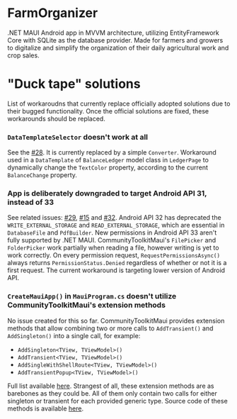 # FarmOrganizer
.NET MAUI Android app in MVVM architecture, utilizing EntityFramework Core with SQLite as the database provider. Made for farmers and growers to digitalize and simplify the organization of their daily agricultural work and crop sales.
# "Duck tape" solutions
List of workaroudns that currently replace officially adopted solutions due to their bugged functionality. Once the official solutions are fixed, these workarounds should be replaced.

### `DataTemplateSelector` doesn't work at all
See the [#28](https://github.com/MaxKolac/FarmOrganizer/pull/28).
It is currently replaced by a simple `Converter`. Workaround used in a `DataTemplate` of `BalanceLedger` model class in `LedgerPage` to dynamically change the `TextColor` property, according to the current `BalanceChange` property.

### App is deliberately downgraded to target Android API 31, instead of 33
See related issues: [#29](https://github.com/MaxKolac/FarmOrganizer/issues/29), [#15](https://github.com/MaxKolac/FarmOrganizer/issues/15) and [#32](https://github.com/MaxKolac/FarmOrganizer/pull/32). Android API 32 has deprecated the `WRITE_EXTERNAL_STORAGE` and `READ_EXTERNAL_STORAGE`, which are essential in `DatabaseFile` and `PdfBuilder`. New permissions in Android API 33 aren't fully supported by .NET MAUI. CommunityToolkitMaui's `FilePicker` and `FolderPicker` work partially when reading a file, however writing is yet to work correctly. On every permission request, `RequestPermissionsAsync()` always returns `PermissionStatus.Denied` regardless of whether or not it is a first request. The current workaround is targeting lower version of Android API.

### `CreateMauiApp()` in `MauiProgram.cs` doesn't utilize CommunityToolkitMaui's extension methods
No issue created for this so far. CommunityToolkitMaui provides extension methods that allow combining two or more calls to `AddTransient()` and `AddSingleton()` into a single call, for example:
- `AddSingleton<TView, TViewModel>()`
- `AddTransient<TView, TViewModel>()`
- `AddSingleWithShellRoute<TView, TViewModel>()`
- `AddTransientPopup<TView, TViewModel>()`

Full list available [here](https://learn.microsoft.com/en-us/dotnet/communitytoolkit/maui/extensions/servicecollection-extensions). Strangest of all, these extension methods are as barebones as they could be. All of them only contain two calls for either singleton or transient for each provided generic type. Source code of these methods is available [here](https://github.com/CommunityToolkit/Maui/blob/main/src/CommunityToolkit.Maui/Extensions/ServiceCollectionExtensions.shared.cs).
